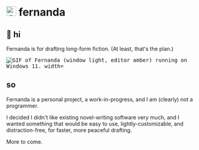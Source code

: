 # <img src="fernanda/fernanda.ico" alt="Colorful conch shell icon." width="26px"/> fernanda

## :wave: **hi**

Fernanda is for drafting long-form fiction. (At least, that's the plan.)

<p><kbd><img src="fernanda/docs/screens/gif_1.gif" alt="GIF of Fernanda (window light, editor amber) running on Windows 11. width="360px""/></kbd></p>

## **so**

Fernanda is a personal project, a work-in-progress, and I am (clearly) not a programmer.

I decided I didn't like existing novel-writing software very much, and I wanted something that would be easy to use, lightly-customizable, and distraction-free, for faster, more peaceful drafting.

More to come.